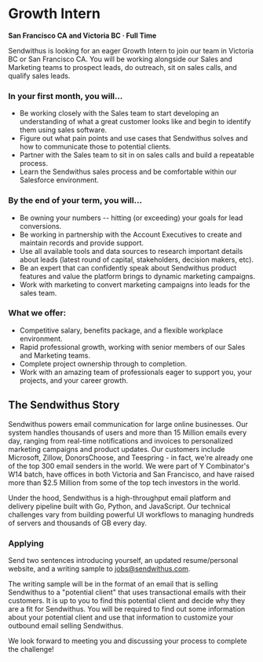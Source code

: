 Growth Intern
===

__San Francisco CA and Victoria BC &middot; Full Time__

Sendwithus is looking for an eager Growth Intern to join our team in Victoria BC or San Francisco CA. You will be working alongside our Sales and Marketing teams to prospect leads, do outreach, sit on sales calls, and qualify sales leads.
<!-- more -->

### In your first month, you will…
* Be working closely with the Sales team to start developing an understanding of what a great customer looks like and begin to identify them using sales software.
* Figure out what pain points and use cases that Sendwithus solves and how to communicate those to potential clients.
* Partner with the Sales team to sit in on sales calls and build a repeatable process.
* Learn the Sendwithus sales process and be comfortable within our Salesforce environment.

### By the end of your term, you will…
* Be owning your numbers -- hitting (or exceeding) your goals for lead conversions.
* Be working in partnership with the Account Executives to create and maintain records and provide support.
* Use all available tools and data sources to research important details about leads (latest round of capital, stakeholders, decision makers, etc).
* Be an expert that can confidently speak about Sendwithus product features and value the platform brings to dynamic marketing campaigns.
* Work with marketing to convert marketing campaigns into leads for the sales team.

### What we offer:
* Competitive salary, benefits package, and a flexible workplace environment. 
* Rapid professional growth, working with senior members of our Sales and Marketing teams.
* Complete project ownership through to completion.
* Work with an amazing team of professionals eager to support you, your projects, and your career growth.

## The Sendwithus Story
Sendwithus powers email communication for large online businesses. Our system handles thousands of users and more than 15 Million emails every day, ranging from real-time notifications and invoices to personalized marketing campaigns and product updates. Our customers include Microsoft, Zillow, DonorsChoose, and Teespring - in fact, we're already one of the top 300 email senders in the world. We were part of Y Combinator's W14 batch, have offices in both Victoria and San Francisco, and have raised more than $2.5 Million from some of the top tech investors in the world.

Under the hood, Sendwithus is a high-throughput email platform and delivery pipeline built with Go, Python, and JavaScript. Our technical challenges vary from building powerful UI workflows to managing hundreds of servers and thousands of GB every day.

### Applying
Send two sentences introducing yourself, an updated resume/personal website, and a writing sample to jobs@sendwithus.com. 

The writing sample will be in the format of an email that is selling Sendwithus to a "potential client"  that uses transactional emails with their customers. It is up to you to find this potential client and decide why they are a fit for Sendwithus. You will be required to find out some information about your potential client and use that information to customize your outbound email selling Sendwithus.
 
We look forward to meeting you and discussing your process to complete the challenge!
